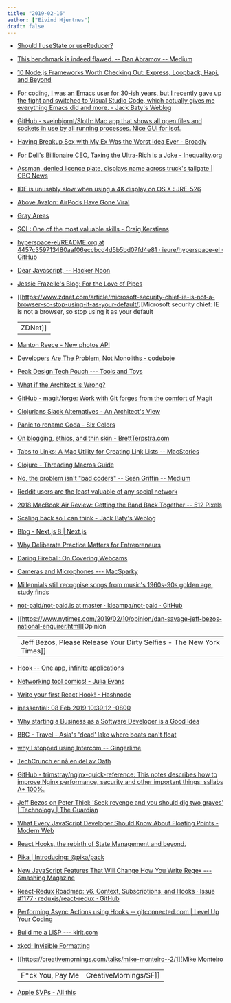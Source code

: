 ```yaml
---
title: "2019-02-16"
author: ["Eivind Hjertnes"]
draft: false
---
```


-   [Should
    I useState or useReducer?](https://kentcdodds.com/blog/should-i-usestate-or-usereducer)
-   [This
    benchmark is indeed flawed. -- Dan Abramov -- Medium](https://medium.com/@dan%5Fabramov/this-benchmark-is-indeed-flawed-c3d6b5b6f97f)
-   [10
    Node.js Frameworks Worth Checking Out: Express, Loopback, Hapi, and
    Beyond](https://medium.freecodecamp.org/10-node-js-frameworks-worth-checking-out-express-loopback-hapi-and-beyond-7b537b590f89)
-   [For
    coding, I was an Emacs user for 30-ish years, but I recently gave up
    the fight and switched to Visual Studio Code, which actually gives me
    everything Emacs did and more. - Jack Baty's Weblog](https://www.baty.blog/2019/for-coding-i-was-an-emacs-user-for-30-ish-years-but-i-recently-gave-up-the-fight-and-switched-to)
-   [GitHub - sveinbjornt/Sloth:
    Mac app that shows all open files and sockets in use by all running
    processes. Nice GUI for lsof.](https://github.com/sveinbjornt/Sloth)
-   [Having
    Breakup Sex with My Ex Was the Worst Idea Ever - Broadly](https://broadly.vice.com/en%5Fus/article/evep9j/should-you-have-breakup-sex-with-ex)
-   [For
    Dell's Billionaire CEO, Taxing the Ultra-Rich is a Joke -
    Inequality.org](https://inequality.org/great-divide/billionaire-ceo-taxing-rich-is-joke/)
-   [Assman,
    denied licence plate, displays name across truck's tailgate | CBC
    News](https://www.cbc.ca/news/canada/saskatchewan/dave-assman-sgi-vanity-licence-plate-1.5017377)
-   [IDE is unusably slow
    when using a 4K display on OS X : JRE-526](https://youtrack.jetbrains.com/issue/JRE-526)
-   [Above
    Avalon: AirPods Have Gone Viral](https://www.aboveavalon.com/notes/2019/2/11/airpods-have-gone-viral)
-   [Gray
    Areas](http://www.grayareas.xyz/2019/02/12/rare-black-panther.html)
-   [SQL:
    One of the most valuable skills - Craig Kerstiens](http://www.craigkerstiens.com/2019/02/12/sql-most-valuable-skill/)
-   [hyperspace-el/README.org
    at 4457c359713480aaf06eccbcd4d5b5bd07fd4e81 · ieure/hyperspace-el ·
    GitHub](https://github.com/ieure/hyperspace-el/blob/4457c359713480aaf06eccbcd4d5b5bd07fd4e81/README.org)
-   [Dear
    Javascript, -- Hacker Noon](https://hackernoon.com/dear-javascript-e52ab6b89dbb)
-   [Jessie
    Frazelle's Blog: For the Love of Pipes](https://blog.jessfraz.com/post/for-the-love-of-pipes/)
-   [[<https://www.zdnet.com/article/microsoft-security-chief-ie-is-not-a-browser-so-stop-using-it-as-your-default/>][Microsoft
    security chief: IE is not a browser, so stop using it as your default

    |         |
    |---------|
    | ZDNet]] |
-   [Manton
    Reece - New photos API](https://www.manton.org/2019/02/11/new-photos-api.html)
-   [Developers
    Are The Problem, Not Monoliths - codeboje](https://codeboje.de/developers-problem-not-monoliths/)
-   [Peak Design Tech
    Pouch --- Tools and Toys](http://toolsandtoys.net/peak-design-tech-pouch/)
-   [What
    if the Architect is Wrong?](https://www.yegor256.com/2019/01/15/what-if-architect-is-wrong.html)
-   [GitHub - magit/forge: Work with Git
    forges from the comfort of Magit](https://github.com/magit/forge/)
-   [Clojurians
    Slack Alternatives - An Architect's View](http://corfield.org/blog/2019/02/11/clojurians-slack-alternatives/)
-   [Panic to
    rename Coda - Six Colors](https://sixcolors.com/link/2019/02/panic-to-rename-coda/)
-   [On
    blogging, ethics, and thin skin - BrettTerpstra.com](http://brettterpstra.com/2019/02/13/on-blogging-ethics-and-thin-skin/)
-   [Tabs
    to Links: A Mac Utility for Creating Link Lists -- MacStories](https://www.macstories.net/reviews/tabs-to-links-a-mac-utility-for-creating-link-lists/)
-   [Clojure - Threading
    Macros Guide](https://clojure.org/guides/threading%5Fmacros)
-   [No,
    the problem isn't "bad coders" -- Sean Griffin -- Medium](https://medium.com/@sgrif/no-the-problem-isnt-bad-coders-ed4347810270)
-   [Reddit
    users are the least valuable of any social network](https://www.cnbc.com/2019/02/11/reddit-users-are-the-least-valuable-of-any-social-network.html)
-   [2018 MacBook
    Air Review: Getting the Band Back Together -- 512 Pixels](https://512pixels.net/2019/02/2018-macbook-air-review/)
-   [Scaling back
    so I can think - Jack Baty's Weblog](https://www.baty.blog/2019/scaling-back-so-i-can-think)
-   [Blog - Next.js 8 | Next.js](https://nextjs.org/blog/next-8)
-   [Why Deliberate Practice
    Matters for Entrepreneurs](https://www.entrepreneur.com/article/326343)
-   [Daring
    Fireball: On Covering Webcams](https://daringfireball.net/2019/02/on%5Fcovering%5Fwebcams)
-   [Cameras
    and Microphones --- MacSparky](https://www.macsparky.com/blog/2019/2/cameras-and-microphones)
-   [Millennials
    still recognise songs from music's 1960s-90s golden age, study finds](https://www.thejournal.ie/millennials-music-knowledge-1960s-4481978-Feb2019/)
-   [not-paid/not-paid.js
    at master · kleampa/not-paid · GitHub](https://github.com/kleampa/not-paid/blob/master/not-paid.js)
-   [[<https://www.nytimes.com/2019/02/10/opinion/dan-savage-jeff-bezos-national-enquirer.html>][Opinion

    |                                                                      |
    |----------------------------------------------------------------------|
    | Jeff Bezos, Please Release Your Dirty Selfies - The New York Times]] |
-   [Hook -- One app, infinite
    applications](https://hookproductivity.com/)
-   [Networking
    tool comics! - Julia Evans](https://jvns.ca/blog/2019/02/10/a-few-networking-tool-comics/)
-   [Write
    your first React Hook! - Hashnode](https://hashnode.com/post/write-your-first-react-hook-cjrt8lfci00aw18s1z8v9s06n)
-   [inessential:
    08 Feb 2019 10:39:12 -0800](http://inessential.com/2019/02/08/cheri%5Fbaker%5Fwrites%5Fabout%5Fspotify%5Fin%5Fsoci)
-   [Why
    starting a Business as a Software Developer is a Good Idea](https://www.zeroequalsfalse.press/2019/02/08/developer-business-startup/index.html)
-   [BBC -
    Travel - Asia's 'dead' lake where boats can't float](http://www.bbc.com/travel/story/20190207-asias-dead-lake-where-boats-cant-float)
-   [why
    I stopped using Intercom -- Gingerlime](https://blog.gingerlime.com/2019/why-i-stopped-using-intercom/)
-   [TechCrunch
    er nå en del av Oath](https://guce.oath.com/collectConsent?brandType=nonEu&.done=https%3A%2F%2Ftechcrunch.com%2F2019%2F02%2F08%2Fspotify-will-now-suspend-or-terminate-accounts-it-finds-are-using-ad-blockers%2F%3Fguccounter%3D1&sessionId=3%5Fcc-session%5F73ce42a1-820c-454c-bf7b-d1a35264c0a0&lang=&inline=false)
-   [GitHub -
    trimstray/nginx-quick-reference: This notes describes how to improve
    Nginx performance, security and other important things; ssllabs A+
    100%.](https://github.com/trimstray/nginx-quick-reference)
-   [Jeff
    Bezos on Peter Thiel: 'Seek revenge and you should dig two graves' |
    Technology | The Guardian](https://www.theguardian.com/technology/2016/jun/01/jeff-bezos-on-peter-thiel-seek-revenge-and-you-should-dig-two-graves)
-   [What
    Every JavaScript Developer Should Know About Floating Points - Modern
    Web](https://modernweb.com/what-every-javascript-developer-should-know-about-floating-points/)
-   [React
    Hooks, the rebirth of State Management and beyond.](https://blog.usejournal.com/react-hooks-the-rebirth-of-state-management-and-beyond-7d84f6026d87)
-   [Pika | Introducing:
    @pika/pack](<https://www.pikapkg.com/blog/introducing-pika-pack/>)
-   [New
    JavaScript Features That Will Change How You Write Regex --- Smashing
    Magazine](https://www.smashingmagazine.com/2019/02/regexp-features-regular-expressions/)
-   [React-Redux
    Roadmap: v6, Context, Subscriptions, and Hooks · Issue #1177 ·
    reduxjs/react-redux · GitHub](https://github.com/reduxjs/react-redux/issues/1177?utm%5Fsource=reactdigest&utm%5Fmedium=email&utm%5Fcampaign=featured)
-   [Performing
    Async Actions using Hooks -- gitconnected.com | Level Up Your Coding](https://levelup.gitconnected.com/performing-async-actions-using-hooks-e4da47293d8e)
-   [Build me a LISP ---
    kirit.com](https://kirit.com/Build%20me%20a%20LISP)
-   [xkcd: Invisible Formatting](https://xkcd.com/2109/)
-   [[<https://creativemornings.com/talks/mike-monteiro--2/1>][Mike Monteiro

    |                   |                       |
    |-------------------|-----------------------|
    | F\*ck You, Pay Me | CreativeMornings/SF]] |
-   [Apple SVPs - All
    this](https://leancrew.com/all-this/2019/02/apple-svps/)
